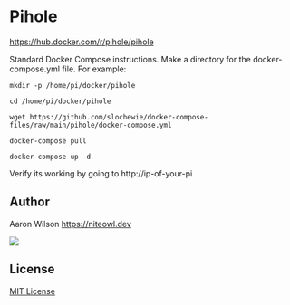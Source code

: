 # Pihole
https://hub.docker.com/r/pihole/pihole

Standard Docker Compose instructions.
Make a directory for the docker-compose.yml file.
For example:
```
mkdir -p /home/pi/docker/pihole
```
```
cd /home/pi/docker/pihole
```
```
wget https://github.com/slochewie/docker-compose-files/raw/main/pihole/docker-compose.yml
```
```
docker-compose pull
```
```
docker-compose up -d
```

Verify its working by going to
http://ip-of-your-pi


## Author

Aaron Wilson <https://niteowl.dev>

[![](https://cdn.buymeacoffee.com/buttons/default-blue.png)](https://www.buymeacoffee.com/slochewie)

## License

[MIT License](./LICENSE)